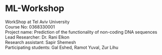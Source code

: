 # ML-Workshop
WorkShop at Tel Aviv University  
Course No: 0368330001  
Project name: Prediction of the functionality of non-coding DNA sequences  
Lead Researcher: Dr. Rani Elkon  
Research assistant: Sapir Shemesh   
Participating students:
Gal Eshed,
Ramot Yuval,
Zur Lihu  


